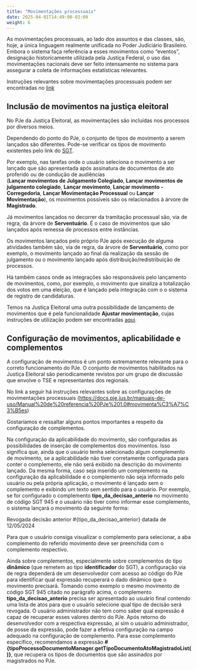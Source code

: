 ```yaml
---
title: "Movimentações processuais"
date: 2025-04-01T14:49:00-03:00
weight: 6
---
```



As movimentações processuais, ao lado dos assuntos e das classes, são, hoje, a única linguagem realmente unificada no Poder Judiciário Brasileiro. Embora o sistema faça referência a esses movimentos como “eventos”, designação historicamente utilizada pela Justiça Federal, o uso das movimentações nacionais deve ser feito intensamente no sistema para assegurar a coleta de informações estatísticas relevantes. 

Instruções relevantes sobre movimentações processuais podem ser encontradas no [link](https://docs.pje.jus.br/manuais-de-uso/Manual%20de%20referencia%20PJe%201.0#movimenta%C3%A7%C3%B5es)

## Inclusão de movimentos na justiça eleitoral

No PJe da Justiça Eleitoral, as movimentações são incluídas nos processos por diversos meios. 

Dependendo do ponto do PJe, o conjunto de tipos de movimento a serem lançados são diferentes. Pode-se verificar os tipos de movimento existentes pelo link do [SGT](https://www.cnj.jus.br/sgt/consulta_publica_movimentos.php). 

Por exemplo, nas tarefas onde o usuário seleciona o movimento a ser lançado que são apresentada após assinatura de documentos de ato proferido ou de condução de audiências  
(**Lançar movimentos de Julgamento Colegiado**, **Lançar movimentos de julgamento colegiado**, **Lançar movimento**, **Lançar movimento - Corregedoria**, **Lançar Movimentação Processual** ou **Lançar Movimentação**), os movimentos possíveis são os relacionados à árvore de **Magistrado**. 

Já movimentos lançados no decorrer da tramitação processual são, via de regra, da árvore de **Serventuário**. É o caso de movimentos que são lançados após remessa de processos entre instâncias. 

Os movimentos lançados pelo próprio PJe após execução de alguma atividades também são, via de regra, da árvore de **Serventuário**, como por exemplo, o movimento lançado ao final da realização da sessão de julgamento ou o movimento lançado após distribuição/redistribuição de processos.

Há também casos onde as integrações são responsáveis pelo lançamento de movimentos, como, por exemplo, o movimento que sinaliza a totalização dos votos em uma eleição, que é lançado pela integração com o o sistema de registro de candidaturas.

Temos na Justiça Eleitoral uma outra possibilidade de lançamento de movimentos que é pela funcionalidade **Ajustar movimentação**, cujas instruções de utilização podem ser encontradas [aqui](/docs/manual_ajustar_movimentacao.pdf).

## Configuração de movimentos, aplicabilidade e complementos

A configuração de movimentos é um ponto extremamente relevante para o correto funcionamento do PJe. O conjunto de movimentos habilitados na Justiça Eleitoral são periodicamente revistos por um grupo de discussão que envolve o TSE e representantes dos regionais. 

No link a seguir há instruções relevantes sobre as configurações de movimentações processuais (https://docs.pje.jus.br/manuais-de-uso/Manual%20de%20referencia%20PJe%201.0#movimenta%C3%A7%C3%B5es)

Gostaríamos e ressaltar alguns pontos importantes a respeito da configuração de complementos.

Na configuração da aplicabilidade do movimento, são configuradas as possibilidades de inserção de complementos dos movimentos. Isso significa que, ainda que o usuário tenha selecionado algum complemento de movimento, se a aplicabilidade não tiver corretamente configurada para conter o complemento, ele não será exibido na descrição do movimento lançado. Da mesma forma, caso seja inserido um complemento na configuração da aplicabilidade e o complemento não seja informado pelo usuário ou pela própria aplicação, o movimento é lançado sem o complemento e exibindo um texto sem sentido para o usuário. Por exemplo, se for configurado o complemento **tipo_da_decisao_anterio** no movimento de código SGT 945 e o usuário não tiver como informar esse complemento, o sistema lançará o movimento da seguinte forma:

Revogada decisão anterior #{tipo_da_decisao_anterior} datada de 12/05/2024

Para que o usuário consiga visualizar o complemento para selecionar, a aba complemento do referido movimento deve ser preenchida com o complemento respectivo. 

Ainda sobre complementos, especialmente sobre complementos do tipo **dinâmico** (que remetem ao tipo **identificador** do SGT), a configuração via de regra dependerá de um desenvolvedor com acesso ao código do PJe para identificar qual expressão recuperará o dado dinâmico que o movimento precisará. Tomando como exemplo o mesmo movimento de código SGT 945 citado no parágrafo acima, o complemento **tipo_da_decisao_anterio** precisa ser apresentado ao usuário final contendo uma lista de atos para que o usuário selecione qual tipo de decisão será revogada. O usuário administrador não tem como saber qual expressão é capaz de recuperar esses valores dentro do PJe. Após retorno do desenvolvedor com a respectiva expressão, aí sim o usuário administrador, de posse da expressão, pode fazer a efetiva configuração na campo adequado na configuração de complemento. Para esse complemento específico, recomendamos a expressão **#{tipoProcessoDocumentoManager.getTipoDocumentoAtoMagistradoList()}**, que recupera os tipos de documentos que são assinados por magistrados no PJe.
